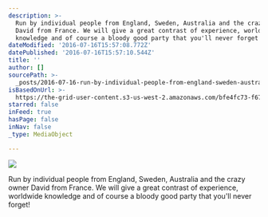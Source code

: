 ```yaml
---
description: >-
  Run by individual people from England, Sweden, Australia and the crazy owner
  David from France. We will give a great contrast of experience, worldwide
  knowledge and of course a bloody good party that you'll never forget!
dateModified: '2016-07-16T15:57:08.772Z'
datePublished: '2016-07-16T15:57:10.544Z'
title: ''
author: []
sourcePath: >-
  _posts/2016-07-16-run-by-individual-people-from-england-sweden-australia-and.md
isBasedOnUrl: >-
  https://the-grid-user-content.s3-us-west-2.amazonaws.com/bfe4fc73-f67a-465c-a980-5f6a50a73e20.jpg
starred: false
inFeed: true
hasPage: false
inNav: false
_type: MediaObject

---
```

![](https://the-grid-user-content.s3-us-west-2.amazonaws.com/bfe4fc73-f67a-465c-a980-5f6a50a73e20.jpg)

Run by individual people from England, Sweden, Australia and the crazy owner David from France. We will give a great contrast of experience, worldwide knowledge and of course a bloody good party that you'll never forget!